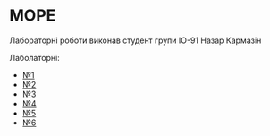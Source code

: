# MOPE
Лабораторні роботи виконав студент групи ІО-91 Назар Кармазін

Лаболаторні:
- [№1](./Lab_1)
- [№2](./Lab_2)
- [№3](./Lab_3)
- [№4](./Lab_4)
- [№5](./Lab_5)
- [№6](./Lab_6)
